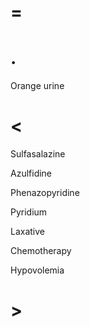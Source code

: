 # =

# .

Orange urine

# <

Sulfasalazine

Azulfidine

Phenazopyridine

Pyridium

Laxative

Chemotherapy

Hypovolemia

# >
